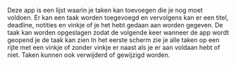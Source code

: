 Deze app is een lijst waarin je taken kan toevoegen die je nog moet voldoen.
Er kan een taak worden toegevoegd en vervolgens kan er een titel, deadline, notities en vinkje of je het hebt gedaan aan worden gegeven.
De taak kan worden opgeslagen zodat de volgende keer wanneer de app wordt geopend je de taak kan zien
In het eerste scherm zie je alle taken op een rijte met een vinkje of zonder vinkje er naast als je er aan voldaan hebt of niet.
Taken kunnen ook verwijderd of gewijzigd worden.
